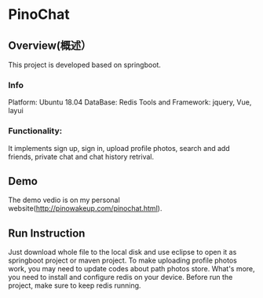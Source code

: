 # PinoChat

## Overview(概述）
This project is developed based on springboot. 

### Info
Platform: Ubuntu 18.04
DataBase: Redis
Tools and Framework: jquery, Vue, layui

### Functionality: 
It implements sign up, sign in, upload profile photos, search and add friends, private chat and chat history retrival.

## Demo
The demo vedio is on my personal website(http://pinowakeup.com/pinochat.html).


## Run Instruction
Just download whole file to the local disk and use eclipse to open it as springboot project or maven project.
To make uploading profile photos work, you may need to update codes about path photos store.
What's more, you need to install and configure redis on your device. Before run the project, make sure to keep redis running.



